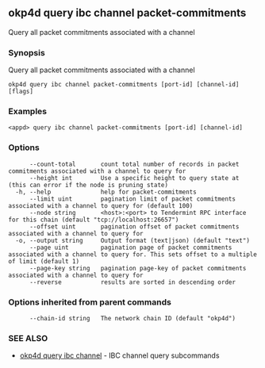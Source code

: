 ## okp4d query ibc channel packet-commitments

Query all packet commitments associated with a channel

### Synopsis

Query all packet commitments associated with a channel

```
okp4d query ibc channel packet-commitments [port-id] [channel-id] [flags]
```

### Examples

```
<appd> query ibc channel packet-commitments [port-id] [channel-id]
```

### Options

```
      --count-total       count total number of records in packet commitments associated with a channel to query for
      --height int        Use a specific height to query state at (this can error if the node is pruning state)
  -h, --help              help for packet-commitments
      --limit uint        pagination limit of packet commitments associated with a channel to query for (default 100)
      --node string       <host>:<port> to Tendermint RPC interface for this chain (default "tcp://localhost:26657")
      --offset uint       pagination offset of packet commitments associated with a channel to query for
  -o, --output string     Output format (text|json) (default "text")
      --page uint         pagination page of packet commitments associated with a channel to query for. This sets offset to a multiple of limit (default 1)
      --page-key string   pagination page-key of packet commitments associated with a channel to query for
      --reverse           results are sorted in descending order
```

### Options inherited from parent commands

```
      --chain-id string   The network chain ID (default "okp4d")
```

### SEE ALSO

* [okp4d query ibc channel](okp4d_query_ibc_channel.md)	 - IBC channel query subcommands

